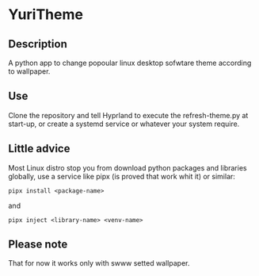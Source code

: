 # YuriTheme
## Description
 A python app to change popoular linux desktop sofwtare theme according to wallpaper.

## Use
Clone the repository and tell Hyprland to execute the refresh-theme.py at start-up, or create a systemd service 
or whatever your system require.

## Little advice
Most Linux distro stop you from download python packages and libraries globally, use a service like pipx
(is proved that work whit it) or similar:

`pipx install <package-name>`

and

`pipx inject <library-name> <venv-name>`

## Please note
That for now it works only with swww setted wallpaper.
